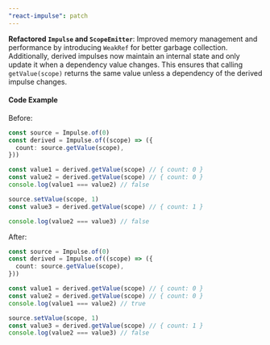 ```yaml
---
"react-impulse": patch
---
```


**Refactored `Impulse` and `ScopeEmitter`**: Improved memory management and performance by introducing `WeakRef` for better garbage collection. Additionally, derived impulses now maintain an internal state and only update it when a dependency value changes. This ensures that calling `getValue(scope)` returns the same value unless a dependency of the derived impulse changes.

#### Code Example

Before:

```ts
const source = Impulse.of(0)
const derived = Impulse.of((scope) => ({
  count: source.getValue(scope),
}))

const value1 = derived.getValue(scope) // { count: 0 }
const value2 = derived.getValue(scope) // { count: 0 }
console.log(value1 === value2) // false

source.setValue(scope, 1)
const value3 = derived.getValue(scope) // { count: 1 }

console.log(value2 === value3) // false
```

After:

```ts
const source = Impulse.of(0)
const derived = Impulse.of((scope) => ({
  count: source.getValue(scope),
}))

const value1 = derived.getValue(scope) // { count: 0 }
const value2 = derived.getValue(scope) // { count: 0 }
console.log(value1 === value2) // true

source.setValue(scope, 1)
const value3 = derived.getValue(scope) // { count: 1 }
console.log(value2 === value3) // false
```
